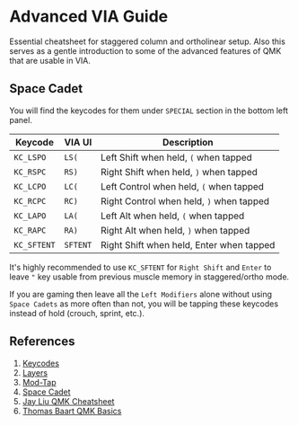 # Advanced VIA Guide

Essential cheatsheet for staggered column and ortholinear setup. Also this serves as a gentle introduction to some of the advanced features of QMK that are usable in VIA.

## Space Cadet

You will find the keycodes for them under `SPECIAL` section in the bottom left panel.

|Keycode    |VIA UI  |Description                                |
|-----------|--------|-------------------------------------------|
|`KC_LSPO`  |`LS(`   |Left Shift when held, `(` when tapped      |
|`KC_RSPC`  |`RS)`   |Right Shift when held, `)` when tapped     |
|`KC_LCPO`  |`LC(`   |Left Control when held, `(` when tapped    |
|`KC_RCPC`  |`RC)`   |Right Control when held, `)` when tapped   |
|`KC_LAPO`  |`LA(`   |Left Alt when held, `(` when tapped        |
|`KC_RAPC`  |`RA)`   |Right Alt when held, `)` when tapped       |
|`KC_SFTENT`|`SFTENT`|Right Shift when held, Enter when tapped   |

It's highly recommended to use `KC_SFTENT` for `Right Shift` and `Enter` to leave `"` key usable from previous muscle memory in staggered/ortho mode.

If you are gaming then leave all the `Left Modifiers` alone without using `Space Cadets` as more often than not, you will be tapping these keycodes instead of hold (crouch, sprint, etc.).


## References

1. [Keycodes](https://docs.qmk.fm/#/keycodes)
2. [Layers](https://docs.qmk.fm/#/feature_layers)
3. [Mod-Tap](https://docs.qmk.fm/#/mod_tap)
4. [Space Cadet](https://docs.qmk.fm/#/feature_space_cadet)
5. [Jay Liu QMK Cheatsheet](https://jayliu50.github.io/qmk-cheatsheet/)
6. [Thomas Baart QMK Basics](https://thomasbaart.nl/category/mechanical-keyboards/firmware/qmk/qmk-basics/)
